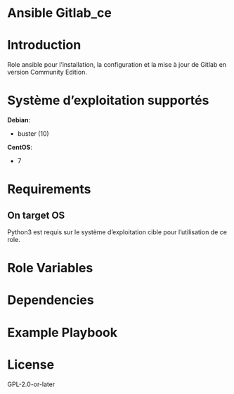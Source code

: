 # Ansible Gitlab_ce

# Introduction

Role ansible pour l’installation, la configuration et la mise à jour de Gitlab en version Community Edition.

# Système d’exploitation supportés

**Debian**:
- buster (10)

**CentOS**:
- 7

# Requirements

## On target OS

Python3 est requis sur le système d’exploitation cible pour l’utilisation de ce role.

# Role Variables

# Dependencies

# Example Playbook

# License

GPL-2.0-or-later


